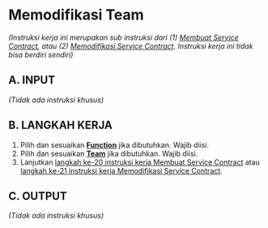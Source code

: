 # Memodifikasi Team

*(Instruksi kerja ini merupakan sub instruksi dari (1) [Membuat Service Contract](./membuat.md), atau (2) [Memodifikasi Service Contract](./memodifikasi.md). Instruksi kerja ini tidak bisa berdiri sendiri)*

## A. INPUT

*(Tidak ada instruksi khusus)*

## B. LANGKAH KERJA

1. Pilih dan sesuaikan **[Function](./penjelasan.md#field-function)** jika dibutuhkan. Wajib diisi.
2. Pilih dan sesuaikan **[Team](./penjelasan.md#field-team)** jika dibutuhkan. Wajib diisi.
3. Lanjutkan [langkah ke-20 instruksi kerja Membuat Service Contract](./membuat.md#l20) atau [langkah ke-21 instruksi kerja Memodifikasi Service Contract](./memodifikasi.md#l21).

## C. OUTPUT

*(Tidak ada instruksi khusus)*
